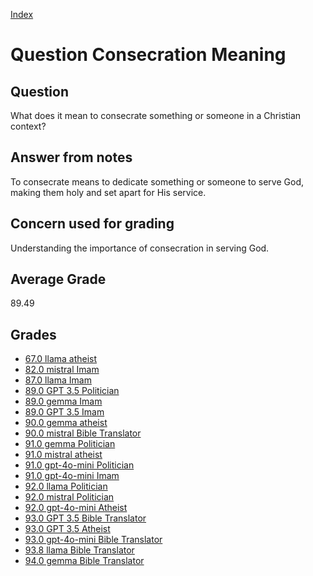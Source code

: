 
[Index](../../index.md)
# Question Consecration Meaning
## Question
What does it mean to consecrate something or someone in a Christian context?

## Answer from notes
To consecrate means to dedicate something or someone to serve God, making them holy and set apart for His service.

## Concern used for grading
Understanding the importance of consecration in serving God.

## Average Grade
89.49

## Grades
 * [67.0 llama atheist](../answers/llama_atheist/Consecration_Meaning.md)
 * [82.0 mistral Imam](../answers/mistral_Imam/Consecration_Meaning.md)
 * [87.0 llama Imam](../answers/llama_Imam/Consecration_Meaning.md)
 * [89.0 GPT 3.5 Politician](../answers/GPT_3.5_Politician/Consecration_Meaning.md)
 * [89.0 gemma Imam](../answers/gemma_Imam/Consecration_Meaning.md)
 * [89.0 GPT 3.5 Imam](../answers/GPT_3.5_Imam/Consecration_Meaning.md)
 * [90.0 gemma atheist](../answers/gemma_atheist/Consecration_Meaning.md)
 * [90.0 mistral Bible Translator](../answers/mistral_Bible_Translator/Consecration_Meaning.md)
 * [91.0 gemma Politician](../answers/gemma_Politician/Consecration_Meaning.md)
 * [91.0 mistral atheist](../answers/mistral_atheist/Consecration_Meaning.md)
 * [91.0 gpt-4o-mini Politician](../answers/gpt-4o-mini_Politician/Consecration_Meaning.md)
 * [91.0 gpt-4o-mini Imam](../answers/gpt-4o-mini_Imam/Consecration_Meaning.md)
 * [92.0 llama Politician](../answers/llama_Politician/Consecration_Meaning.md)
 * [92.0 mistral Politician](../answers/mistral_Politician/Consecration_Meaning.md)
 * [92.0 gpt-4o-mini Atheist](../answers/gpt-4o-mini_Atheist/Consecration_Meaning.md)
 * [93.0 GPT 3.5 Bible Translator](../answers/GPT_3.5_Bible_Translator/Consecration_Meaning.md)
 * [93.0 GPT 3.5 Atheist](../answers/GPT_3.5_Atheist/Consecration_Meaning.md)
 * [93.0 gpt-4o-mini Bible Translator](../answers/gpt-4o-mini_Bible_Translator/Consecration_Meaning.md)
 * [93.8 llama Bible Translator](../answers/llama_Bible_Translator/Consecration_Meaning.md)
 * [94.0 gemma Bible Translator](../answers/gemma_Bible_Translator/Consecration_Meaning.md)

